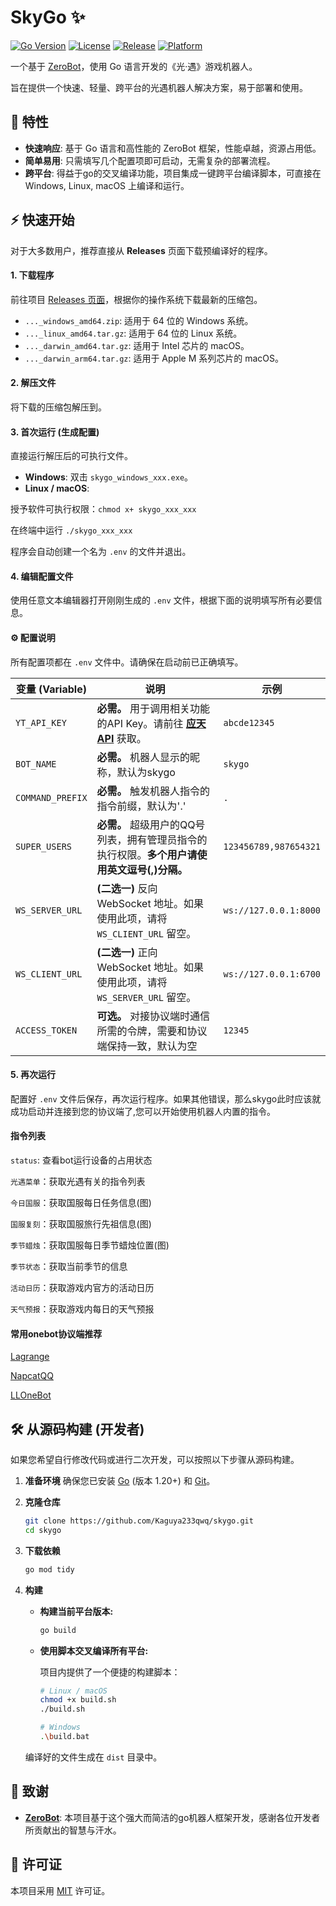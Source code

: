 # SkyGo ✨

[![Go Version](https://img.shields.io/badge/Go-1.20%2B-blue.svg)](https://go.dev/)
[![License](https://img.shields.io/badge/License-MIT-green.svg)](LICENSE)
[![Release](https://img.shields.io/github/v/release/Kaguya233qwq/skygo)](https://github.com/Kaguya233qwq/skygo/releases)
[![Platform](https://img.shields.io/badge/Platform-Windows%20%7C%20Linux%20%7C%20macOS-lightgrey)](https://github.com/Kaguya233qwq/skygo/releases)

一个基于 [ZeroBot](https://github.com/wdvxdr1123/ZeroBot)，使用 Go 语言开发的《光·遇》游戏机器人。

旨在提供一个快速、轻量、跨平台的光遇机器人解决方案，易于部署和使用。

## 🚀 特性

-   **快速响应**: 基于 Go 语言和高性能的 ZeroBot 框架，性能卓越，资源占用低。
-   **简单易用**: 只需填写几个配置项即可启动，无需复杂的部署流程。
-   **跨平台**: 得益于go的交叉编译功能，项目集成一键跨平台编译脚本，可直接在 Windows, Linux, macOS 上编译和运行。

## ⚡️ 快速开始

对于大多数用户，推荐直接从 **Releases** 页面下载预编译好的程序。

#### 1. 下载程序

前往项目 [Releases 页面](https://github.com/YOUR_USERNAME/skygo/releases)，根据你的操作系统下载最新的压缩包。

-   `..._windows_amd64.zip`: 适用于 64 位的 Windows 系统。
-   `..._linux_amd64.tar.gz`: 适用于 64 位的 Linux 系统。
-   `..._darwin_amd64.tar.gz`: 适用于 Intel 芯片的 macOS。
-   `..._darwin_arm64.tar.gz`: 适用于 Apple M 系列芯片的 macOS。

#### 2. 解压文件

将下载的压缩包解压到。

#### 3. 首次运行 (生成配置)

直接运行解压后的可执行文件。
-   **Windows**: 双击 `skygo_windows_xxx.exe`。
-   **Linux / macOS**: 

授予软件可执行权限：`chmod x+ skygo_xxx_xxx`

在终端中运行 `./skygo_xxx_xxx`

程序会自动创建一个名为 `.env` 的文件并退出。

#### 4. 编辑配置文件

使用任意文本编辑器打开刚刚生成的 `.env` 文件，根据下面的说明填写所有必要信息。

#### ⚙️ 配置说明

所有配置项都在 `.env` 文件中。请确保在启动前已正确填写。

| 变量 (Variable)      | 说明                                                                                                                                                             | 示例                                     |
| -------------------- | ---------------------------------------------------------------------------------------------------------------------------------------------------------------- | ---------------------------------------- |
| `YT_API_KEY`         | **必需。** 用于调用相关功能的API Key。请前往 **[应天API](https://api.t1qq.com/user/key)** 获取。                                                                   | `abcde12345`                             |
| `BOT_NAME`           | **必需。** 机器人显示的昵称，默认为skygo                                        |  `skygo`                              |
|  `COMMAND_PREFIX`                   | **必需。** 触发机器人指令的指令前缀，默认为'.'                  |  `.`                                                                      | `skygo`                               |
| `SUPER_USERS`        | **必需。** 超级用户的QQ号列表，拥有管理员指令的执行权限。**多个用户请使用英文逗号(,)分隔。**                                                                              | `123456789,987654321`                    |
| `WS_SERVER_URL`      | **(二选一)** 反向 WebSocket 地址。如果使用此项，请将 `WS_CLIENT_URL` 留空。                                                                          | `ws://127.0.0.1:8000`                    |
| `WS_CLIENT_URL`      | **(二选一)** 正向 WebSocket 地址。如果使用此项，请将 `WS_SERVER_URL` 留空。                                                                          | `ws://127.0.0.1:6700`                    |
| `ACCESS_TOKEN`         | **可选。** 对接协议端时通信所需的令牌，需要和协议端保持一致，默认为空                                                                            | `12345`                           |

#### 5. 再次运行

配置好 `.env` 文件后保存，再次运行程序。如果其他错误，那么skygo此时应该就成功启动并连接到您的协议端了,您可以开始使用机器人内置的指令。

#### 指令列表

`status`: 查看bot运行设备的占用状态

`光遇菜单`：获取光遇有关的指令列表

`今日国服`：获取国服每日任务信息(图)

`国服复刻`：获取国服旅行先祖信息(图)

`季节蜡烛`：获取国服每日季节蜡烛位置(图)

`季节状态`：获取当前季节的信息

`活动日历`：获取游戏内官方的活动日历

`天气预报`：获取游戏内每日的天气预报

#### 常用onebot协议端推荐

[Lagrange](https://github.com/LagrangeDev/Lagrange.Core)

[NapcatQQ](https://github.com/NapNeko/NapCatQQ)

[LLOneBot](https://github.com/LLOneBot/LLOneBot)


## 🛠️ 从源码构建 (开发者)

如果您希望自行修改代码或进行二次开发，可以按照以下步骤从源码构建。

1.  **准备环境**
    确保您已安装 [Go](https://go.dev/dl/) (版本 1.20+) 和 [Git](https://git-scm.com/)。

2.  **克隆仓库**
    ```bash
    git clone https://github.com/Kaguya233qwq/skygo.git
    cd skygo
    ```

3.  **下载依赖**
    ```bash
    go mod tidy
    ```

4.  **构建**
    - **构建当前平台版本:**
      ```bash
      go build
      ```
    - **使用脚本交叉编译所有平台:**

      项目内提供了一个便捷的构建脚本：
      ```bash
      # Linux / macOS
      chmod +x build.sh
      ./build.sh
      
      # Windows
      .\build.bat
      ```
    编译好的文件生成在 `dist` 目录中。

## 🙏 致谢

-   **[ZeroBot](https://github.com/wdvxdr1123/ZeroBot)**: 本项目基于这个强大而简洁的go机器人框架开发，感谢各位开发者所贡献出的智慧与汗水。

## 📜 许可证

本项目采用 [MIT](LICENSE) 许可证。
